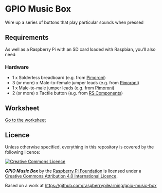 # GPIO Music Box

Wire up a series of buttons that play particular sounds when pressed

## Requirements

As well as a Raspberry Pi with an SD card loaded with Raspbian, you'll also need:

### Hardware

- 1 x Solderless breadboard (e.g. from [Pimoroni](http://shop.pimoroni.com/products/colourful-mini-breadboard))
- 3 (or more) x Male-to-female jumper leads (e.g. from [Pimoroni](http://shop.pimoroni.com/products/jumper-jerky))
- 1 x Male-to-male jumper leads (e.g. from [Pimoroni](http://shop.pimoroni.com/products/jumper-jerky))
- 2 (or more) x Tactile button (e.g. from [RS Components](http://uk.rs-online.com/web/p/tactile-switches/7182443/))

## Worksheet

[Go to the worksheet](worksheet.md)

## Licence

Unless otherwise specified, everything in this repository is covered by the following licence:

[![Creative Commons Licence](http://i.creativecommons.org/l/by-sa/4.0/88x31.png)](http://creativecommons.org/licenses/by-sa/4.0/)

***GPIO Music Box*** by the [Raspberry Pi Foundation](http://www.raspberrypi.org) is licensed under a [Creative Commons Attribution 4.0 International Licence](http://creativecommons.org/licenses/by-sa/4.0/).

Based on a work at https://github.com/raspberrypilearning/gpio-music-box
